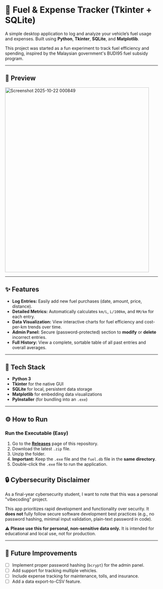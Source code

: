 # 🚗 Fuel & Expense Tracker (Tkinter + SQLite)

A simple desktop application to log and analyze your vehicle’s fuel usage and expenses. Built using **Python**, **Tkinter**, **SQLite**, and **Matplotlib**.

This project was started as a fun experiment to track fuel efficiency and spending, inspired by the Malaysian government's BUDI95 fuel subsidy program.

---

## 📸 Preview

<img width="474" height="610" alt="Screenshot 2025-10-22 000849" src="https://github.com/user-attachments/assets/48a5d350-fd40-4913-adc4-2a6acdda9fed" />

---

## ✨ Features

-   **Log Entries:** Easily add new fuel purchases (date, amount, price, distance).
-   **Detailed Metrics:** Automatically calculates `km/L`, `L/100km`, and `RM/km` for each entry.
-   **Data Visualization:** View interactive charts for fuel efficiency and cost-per-km trends over time.
-   **Admin Panel:** Secure (password-protected) section to **modify** or **delete** incorrect entries.
-   **Full History:** View a complete, sortable table of all past entries and overall averages.

---

## 🧰 Tech Stack

-   **Python 3**
-   **Tkinter** for the native GUI
-   **SQLite** for local, persistent data storage
-   **Matplotlib** for embedding data visualizations
-   **PyInstaller** (for bundling into an `.exe`)

---

## ⚙️ How to Run


### Run the Executable (Easy)

1.  Go to the [**Releases**](https://github.com/Viishnu07/fuel-tracker) page of this repository.
2.  Download the latest `.zip` file.
3.  Unzip the folder.
4.  **Important:** Keep the `.exe` file and the `fuel.db` file in the **same directory**.
5.  Double-click the `.exe` file to run the application.



## 🔒 Cybersecurity Disclaimer

As a final-year cybersecurity student, I want to note that this was a personal "vibecoding" project.

This app prioritizes rapid development and functionality over security. It **does not** fully follow secure software development best practices (e.g., no password hashing, minimal input validation, plain-text password in code).

⚠️ **Please use this for personal, non-sensitive data only.** It is intended for educational and local use, not for production.

---

## 🚀 Future Improvements

-   [ ] Implement proper password hashing (`bcrypt`) for the admin panel.
-   [ ] Add support for tracking multiple vehicles.
-   [ ] Include expense tracking for maintenance, tolls, and insurance.
-   [ ] Add a data export-to-CSV feature.
